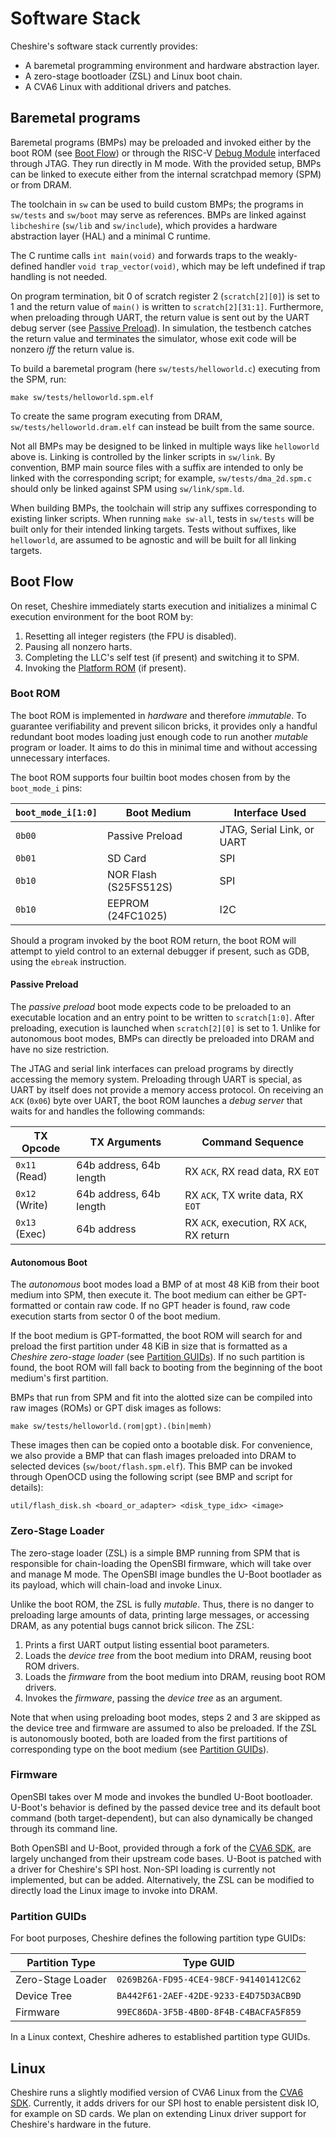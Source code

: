# Software Stack

Cheshire's software stack currently provides:

- A baremetal programming environment and hardware abstraction layer.
- A zero-stage bootloader (ZSL) and Linux boot chain.
- A CVA6 Linux with additional drivers and patches.

## Baremetal programs

Baremetal programs (BMPs) may be preloaded and invoked either by the boot ROM (see [Boot Flow](#boot-flow)) or through the RISC-V [Debug Module](arch.md#debug-module) interfaced through JTAG. They run directly in M mode. With the provided setup, BMPs can be linked to execute either from the internal scratchpad memory (SPM) or from DRAM.

The toolchain in `sw` can be used to build custom BMPs; the programs in `sw/tests` and `sw/boot` may serve as references. BMPs are linked against `libcheshire` (`sw/lib` and `sw/include`), which provides a hardware abstraction layer (HAL) and a minimal C runtime.

The C runtime calls `int main(void)` and forwards traps to the weakly-defined handler `void trap_vector(void)`, which may be left undefined if trap handling is not needed.

On program termination, bit 0 of scratch register 2 (`scratch[2][0]`) is set to 1 and the return value of `main()` is written to `scratch[2][31:1]`. Furthermore, when preloading through UART, the return value is sent out by the UART debug server (see [Passive Preload](#passive-preload)). In simulation, the testbench catches the return value and terminates the simulator, whose exit code will be nonzero *iff* the return value is.

To build a baremetal program (here `sw/tests/helloworld.c`) executing from the SPM, run:

```
make sw/tests/helloworld.spm.elf
```

To create the same program executing from DRAM, `sw/tests/helloworld.dram.elf` can instead be built from the same source.

Not all BMPs may be designed to be linked in multiple ways like `helloworld` above is. Linking is controlled by the linker scripts in `sw/link`. By convention, BMP main source files with a suffix are intended to only be linked with the corresponding script; for example, `sw/tests/dma_2d.spm.c` should only be linked against SPM using `sw/link/spm.ld`.

When building BMPs, the toolchain will strip any suffixes corresponding to existing linker scripts. When running `make sw-all`, tests in `sw/tests` will be built only for their intended linking targets. Tests without suffixes, like `helloworld`, are assumed to be agnostic and will be built for all linking targets.

## Boot Flow

On reset, Cheshire immediately starts execution and initializes a minimal C execution environment for the boot ROM by:

1. Resetting all integer registers (the FPU is disabled).
2. Pausing all nonzero harts.
3. Completing the LLC's self test (if present) and switching it to SPM.
4. Invoking the [Platform ROM](../tg/integr.md#platform-rom) (if present).

### Boot ROM

The boot ROM is implemented in *hardware* and therefore *immutable*. To guarantee verifiability and prevent silicon bricks, it provides only a handful redundant boot modes loading just enough code to run another *mutable* program or loader. It aims to do this in minimal time and without accessing unnecessary interfaces.

The boot ROM supports four builtin boot modes chosen from by the `boot_mode_i` pins:

| `boot_mode_i[1:0]`  | Boot Medium           | Interface Used             |
| ------------------- | --------------------- | -------------------------- |
| `0b00`              | Passive Preload       | JTAG, Serial Link, or UART |
| `0b01`              | SD Card               | SPI                        |
| `0b10`              | NOR Flash (S25FS512S) | SPI                        |
| `0b10`              | EEPROM (24FC1025)     | I2C                        |


Should a program invoked by the boot ROM return, the boot ROM will attempt to yield control to an external debugger if present, such as GDB, using the `ebreak` instruction.

#### Passive Preload

The *passive preload* boot mode expects code to be preloaded to an executable location and an entry point to be written to `scratch[1:0]`. After preloading, execution is launched when `scratch[2][0]` is set to 1. Unlike for autonomous boot modes, BMPs can directly be preloaded into DRAM and have no size restriction.

The JTAG and serial link interfaces can preload programs by directly accessing the memory system. Preloading through UART is special, as UART by itself does not provide a memory access protocol. On receiving an `ACK` (`0x06`) byte over UART, the boot ROM launches a *debug server* that waits for and handles the following commands:

| TX Opcode      | TX Arguments            | Command Sequence                          |
| -------------- | ----------------------- | ----------------------------------------- |
| `0x11` (Read)  | 64b address, 64b length | RX `ACK`, RX read data, RX `EOT`          |
| `0x12` (Write) | 64b address, 64b length | RX `ACK`, TX write data, RX `EOT`         |
| `0x13` (Exec)  | 64b address             | RX `ACK`, execution, RX `ACK`, RX return  |

#### Autonomous Boot

The *autonomous* boot modes load a BMP of at most 48 KiB from their boot medium into SPM, then execute it. The boot medium can either be GPT-formatted or contain raw code. If no GPT header is found, raw code execution starts from sector 0 of the boot medium.

If the boot medium is GPT-formatted, the boot ROM will search for and preload the first partition under 48 KiB in size that is formatted as a *Cheshire zero-stage loader* (see [Partition GUIDs](#partition-guids)). If no such partition is found, the boot ROM will fall back to booting from the beginning of the boot medium's first partition.

BMPs that run from SPM and fit into the alotted size can be compiled into raw images (ROMs) or GPT disk images as follows:

```
make sw/tests/helloworld.(rom|gpt).(bin|memh)
```

These images then can be copied onto a bootable disk. For convenience, we also provide a BMP that can flash images preloaded into DRAM to selected devices (`sw/boot/flash.spm.elf`). This BMP can be invoked through OpenOCD using the following script (see BMP and script for details):

```
util/flash_disk.sh <board_or_adapter> <disk_type_idx> <image>
```

### Zero-Stage Loader

The zero-stage loader (ZSL) is a simple BMP running from SPM that is responsible for chain-loading the OpenSBI firmware, which will take over and manage M mode. The OpenSBI image bundles the U-Boot bootlader as its payload, which will chain-load and invoke Linux.

Unlike the boot ROM, the ZSL is fully *mutable*. Thus, there is no danger to preloading large amounts of data, printing large messages, or accessing DRAM, as any potential bugs cannot brick silicon. The ZSL:

1. Prints a first UART output listing essential boot parameters.
2. Loads the *device tree* from the boot medium into DRAM, reusing boot ROM drivers.
3. Loads the *firmware* from the boot medium into DRAM, reusing boot ROM drivers.
4. Invokes the *firmware*, passing the *device tree* as an argument.

Note that when using preloading boot modes, steps 2 and 3 are skipped as the device tree and firmware are assumed to also be preloaded. If the ZSL is autonomously booted, both are loaded from the first partitions of corresponding type on the boot medium (see [Partition GUIDs](#partition-guids)).

### Firmware

OpenSBI takes over M mode and invokes the bundled U-Boot bootloader. U-Boot's behavior is defined by the passed device tree and its default boot command (both target-dependent), but can also dynamically be changed through its command line.

Both OpenSBI and U-Boot, provided through a fork of the [CVA6 SDK](https://github.com/pulp-platform/cva6-sdk/tree/cheshire), are largely unchanged from their upstream code bases. U-Boot is patched with a driver for Cheshire's SPI host. Non-SPI loading is currently not implemented, but can be added. Alternatively, the ZSL can be modified to directly load the Linux image to invoke into DRAM.

### Partition GUIDs

For boot purposes, Cheshire defines the following partition type GUIDs:

| Partition Type    | Type GUID                              |
| ----------------- | -------------------------------------- |
| Zero-Stage Loader | `0269B26A-FD95-4CE4-98CF-941401412C62` |
| Device Tree       | `BA442F61-2AEF-42DE-9233-E4D75D3ACB9D` |
| Firmware          | `99EC86DA-3F5B-4B0D-8F4B-C4BACFA5F859` |

In a Linux context, Cheshire adheres to established partition type GUIDs.

## Linux

Cheshire runs a slightly modified version of CVA6 Linux from the [CVA6 SDK](https://github.com/pulp-platform/cva6-sdk/tree/cheshire). Currently, it adds drivers for our SPI host to enable persistent disk IO, for example on SD cards. We plan on extending Linux driver support for Cheshire's hardware in the future.
